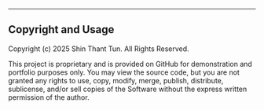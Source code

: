 ---
## Copyright and Usage

Copyright (c) 2025 Shin Thant Tun. All Rights Reserved.

This project is proprietary and is provided on GitHub for demonstration and portfolio purposes only. You may view the source code, but you are not granted any rights to use, copy, modify, merge, publish, distribute, sublicense, and/or sell copies of the Software without the express written permission of the author.